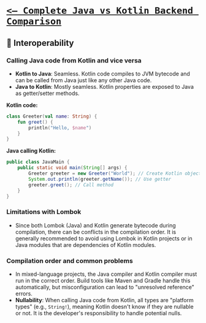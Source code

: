 # [`<— Complete Java vs Kotlin Backend Comparison`](../JavaVsKotlin.md)

## 🔄 Interoperability

### Calling Java code from Kotlin and vice versa

- **Kotlin to Java**: Seamless. Kotlin code compiles to JVM bytecode and can be called from Java just like any other Java code.
- **Java to Kotlin**: Mostly seamless. Kotlin properties are exposed to Java as getter/setter methods.

**Kotlin code:**

```kotlin
class Greeter(val name: String) {
    fun greet() {
        println("Hello, $name")
    }
}
```

**Java calling Kotlin:**

```java
public class JavaMain {
    public static void main(String[] args) {
        Greeter greeter = new Greeter("World"); // Create Kotlin object
        System.out.println(greeter.getName()); // Use getter
        greeter.greet(); // Call method
    }
}
```

### Limitations with Lombok

- Since both Lombok (Java) and Kotlin generate bytecode during compilation, there can be conflicts in the compilation order. It is generally recommended to avoid using Lombok in Kotlin projects or in Java modules that are dependencies of Kotlin modules.

### Compilation order and common problems

- In mixed-language projects, the Java compiler and Kotlin compiler must run in the correct order. Build tools like Maven and Gradle handle this automatically, but misconfiguration can lead to "unresolved reference" errors.
- **Nullability**: When calling Java code from Kotlin, all types are "platform types" (e.g., `String!`), meaning Kotlin doesn't know if they are nullable or not. It is the developer's responsibility to handle potential nulls.
